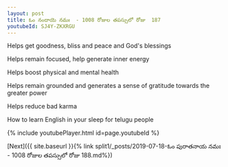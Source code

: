 ```yaml
---
layout: post
title: ఓం నందాయె నమః  - 1008 రోజుల తపస్సులో రోజు  187
youtubeId: SJ4Y-ZKXRGU
---
```

 
 
Helps get goodness, bliss and peace and God's blessings
 
Helps remain focused, help generate inner energy 
 
Helps boost physical and mental health 
 
Helps remain grounded and generates a sense of gratitude towards the greater power 
 
Helps reduce bad karma
 
How to learn English in your sleep for telugu people
 
 
 
 


{% include youtubePlayer.html id=page.youtubeId %}
 
[Next]({{ site.baseurl }}{% link split1/_posts/2019-07-18-ఓం పురాతనాయ నమః  - 1008 రోజుల తపస్సులో రోజు  188.md%})
 
